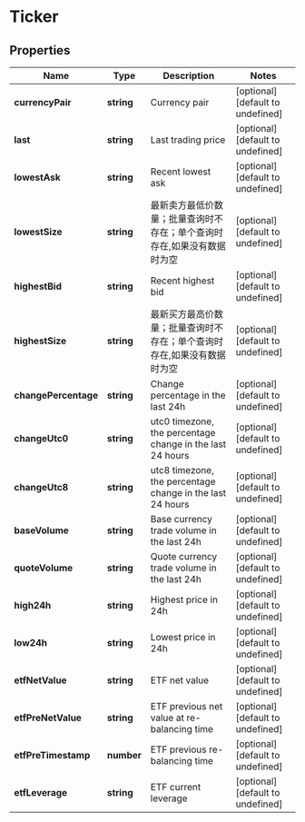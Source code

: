# Ticker

## Properties

Name | Type | Description | Notes
------------ | ------------- | ------------- | -------------
**currencyPair** | **string** | Currency pair | [optional] [default to undefined]
**last** | **string** | Last trading price | [optional] [default to undefined]
**lowestAsk** | **string** | Recent lowest ask | [optional] [default to undefined]
**lowestSize** | **string** | 最新卖方最低价数量；批量查询时不存在；单个查询时存在,如果没有数据时为空 | [optional] [default to undefined]
**highestBid** | **string** | Recent highest bid | [optional] [default to undefined]
**highestSize** | **string** | 最新买方最高价数量；批量查询时不存在；单个查询时存在,如果没有数据时为空 | [optional] [default to undefined]
**changePercentage** | **string** | Change percentage in the last 24h | [optional] [default to undefined]
**changeUtc0** | **string** | utc0 timezone, the percentage change in the last 24 hours | [optional] [default to undefined]
**changeUtc8** | **string** | utc8 timezone, the percentage change in the last 24 hours | [optional] [default to undefined]
**baseVolume** | **string** | Base currency trade volume in the last 24h | [optional] [default to undefined]
**quoteVolume** | **string** | Quote currency trade volume in the last 24h | [optional] [default to undefined]
**high24h** | **string** | Highest price in 24h | [optional] [default to undefined]
**low24h** | **string** | Lowest price in 24h | [optional] [default to undefined]
**etfNetValue** | **string** | ETF net value | [optional] [default to undefined]
**etfPreNetValue** | **string** | ETF previous net value at re-balancing time | [optional] [default to undefined]
**etfPreTimestamp** | **number** | ETF previous re-balancing time | [optional] [default to undefined]
**etfLeverage** | **string** | ETF current leverage | [optional] [default to undefined]

